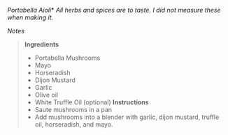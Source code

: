 *Portabella Aioli**
*All herbs and spices are to taste. I did not measure these when making it.*

*Notes*

> **Ingredients** 
> - Portabella Mushrooms
> - Mayo
> - Horseradish
> - Dijon Mustard
> - Garlic
> - Olive oil
> - White Truffle Oil (optional)
> **Instructions** 
> - Saute mushrooms in a pan
> - Add mushrooms into a blender with garlic, dijon mustard, truffle oil, horseradish, and mayo.